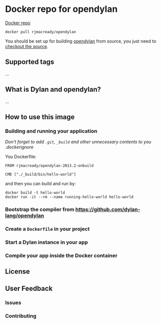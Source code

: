 # Docker repo for opendylan

[Docker repo](https://registry.hub.docker.com/u/rjmacready/opendylan/)

`docker pull rjmacready/opendylan`

You should be set up for building [opendylan](http://opendylan.org) from source, you just need to [checkout the source](https://github.com/dylan-lang/opendylan).

## Supported tags

...

## What is Dylan and opendylan?

...

## How to use this image

### Building and running your application

*Don't forget to add `.git`, `_build` and other unnecessary contents to you .dockerignore*

You Dockerfile:

```
FROM rjmacready/opendylan-2013.2-onbuild

CMD ["./_build/bin/hello-world"]
```

and then you can build and run by:

```
docker build -t hello-world
docker run -it --rm --name running-hello-world hello-world
```


### Bootstrap the compiler from https://github.com/dylan-lang/opendylan



### Create a `Dockerfile` in your project



### Start a Dylan instance in your app


### Compile your app inside the Docker container


## License

## User Feedback

### Issues

### Contributing



